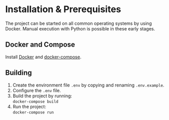 # Installation & Prerequisites
The project can be started on all common operating systems by using Docker. Manual execution with Python is possible in these early stages.
## Docker and Compose
Install [Docker](https://docs.docker.com/get-docker/) and [docker-compose](https://docs.docker.com/compose/install/).
## Building
1. Create the environment file ``.env`` by copying and renaming ``.env.example``.
2. Configure the ``.env`` file.
3. Build the project by running:<br>
   `` docker-compose build ``<br>
4. Run the project:<br>
   `` docker-compose run ``<br>